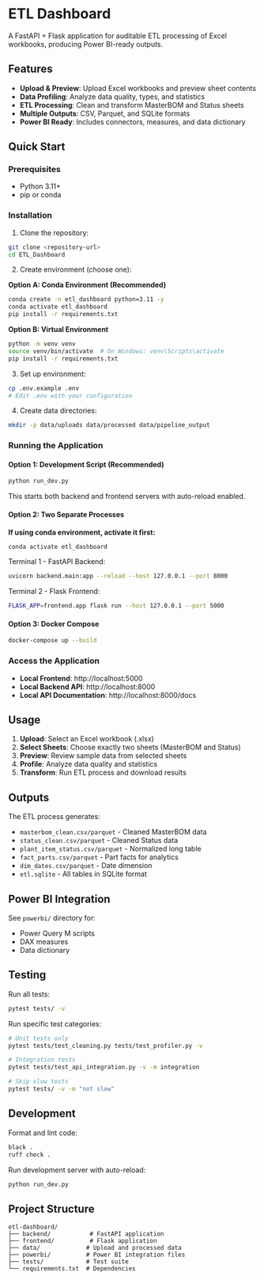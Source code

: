 # ETL Dashboard

A FastAPI + Flask application for auditable ETL processing of Excel workbooks, producing Power BI-ready outputs.

## Features

- **Upload & Preview**: Upload Excel workbooks and preview sheet contents
- **Data Profiling**: Analyze data quality, types, and statistics
- **ETL Processing**: Clean and transform MasterBOM and Status sheets
- **Multiple Outputs**: CSV, Parquet, and SQLite formats
- **Power BI Ready**: Includes connectors, measures, and data dictionary

## Quick Start

### Prerequisites

- Python 3.11+
- pip or conda

### Installation

1. Clone the repository:
```bash
git clone <repository-url>
cd ETL_Dashboard
```

2. Create environment (choose one):

**Option A: Conda Environment (Recommended)**
```bash
conda create -n etl_dashboard python=3.11 -y
conda activate etl_dashboard
pip install -r requirements.txt
```

**Option B: Virtual Environment**
```bash
python -m venv venv
source venv/bin/activate  # On Windows: venv\Scripts\activate
pip install -r requirements.txt
```

3. Set up environment:
```bash
cp .env.example .env
# Edit .env with your configuration
```

4. Create data directories:
```bash
mkdir -p data/uploads data/processed data/pipeline_output
```

### Running the Application

#### Option 1: Development Script (Recommended)
```bash
python run_dev.py
```
This starts both backend and frontend servers with auto-reload enabled.

#### Option 2: Two Separate Processes

**If using conda environment, activate it first:**
```bash
conda activate etl_dashboard
```

Terminal 1 - FastAPI Backend:
```bash
uvicorn backend.main:app --reload --host 127.0.0.1 --port 8000
```

Terminal 2 - Flask Frontend:
```bash
FLASK_APP=frontend.app flask run --host 127.0.0.1 --port 5000
```

#### Option 3: Docker Compose
```bash
docker-compose up --build
```

### Access the Application

- **Local Frontend**: http://localhost:5000
- **Local Backend API**: http://localhost:8000  
- **Local API Documentation**: http://localhost:8000/docs

## Usage

1. **Upload**: Select an Excel workbook (.xlsx)
2. **Select Sheets**: Choose exactly two sheets (MasterBOM and Status)
3. **Preview**: Review sample data from selected sheets
4. **Profile**: Analyze data quality and statistics
5. **Transform**: Run ETL process and download results

## Outputs

The ETL process generates:

- `masterbom_clean.csv/parquet` - Cleaned MasterBOM data
- `status_clean.csv/parquet` - Cleaned Status data
- `plant_item_status.csv/parquet` - Normalized long table
- `fact_parts.csv/parquet` - Part facts for analytics
- `dim_dates.csv/parquet` - Date dimension
- `etl.sqlite` - All tables in SQLite format

## Power BI Integration

See `powerbi/` directory for:
- Power Query M scripts
- DAX measures
- Data dictionary

## Testing

Run all tests:
```bash
pytest tests/ -v
```

Run specific test categories:
```bash
# Unit tests only
pytest tests/test_cleaning.py tests/test_profiler.py -v

# Integration tests
pytest tests/test_api_integration.py -v -m integration

# Skip slow tests
pytest tests/ -v -m "not slow"
```

## Development

Format and lint code:
```bash
black .
ruff check .
```

Run development server with auto-reload:
```bash
python run_dev.py
```

## Project Structure

```
etl-dashboard/
├── backend/           # FastAPI application
├── frontend/          # Flask application  
├── data/             # Upload and processed data
├── powerbi/          # Power BI integration files
├── tests/            # Test suite
└── requirements.txt  # Dependencies
```
